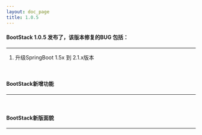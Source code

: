 ```yaml
---
layout: doc_page
title: 1.0.5
---
```


#### BootStack 1.0.5 发布了，该版本修复的BUG 包括：

---

1. 升级SpringBoot 1.5x 到 2.1.x版本

<br />

#### BootStack新增功能
     
---


<br />

#### BootStack新版面貌

---

